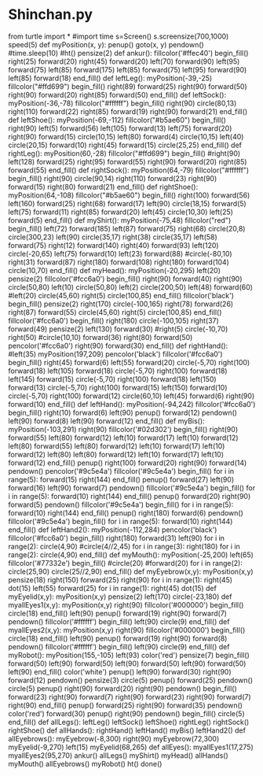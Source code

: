 # Shinchan.py
from turtle import * #import time s=Screen() s.screensize(700,1000) speed(5) def myPosition(x, y):     penup()     goto(x, y)     pendown() #time.sleep(10) #ht() pensize(2) def ankur():     fillcolor('#ffec40')     begin_fill()     right(25)     forward(20)     right(45)     forward(20)     left(70)     forward(90)     left(95)     forward(75)     left(85)     forward(175)     left(85)     forward(75)     left(95)     forward(90)     left(85)     forward(18)     end_fill()  def leftLeg():     myPosition(-39,-25)     fillcolor("#ffd699")     begin_fill()     right(89)     forward(25)     right(90)     forward(50)     right(90)     forward(20)     right(85)     forward(50)     end_fill()  def leftSock():     myPosition(-36,-78)     fillcolor("#ffffff")     begin_fill()     right(90)     circle(80,13)     right(110)     forward(22)     right(85)     forward(19)     right(90)     forward(21)     end_fill()  def leftShoe():     myPosition(-69,-112)     fillcolor("#b5ae60")     begin_fill()     right(90)     left(5)     forward(56)     left(105)     forward(13)     left(75)     forward(20)     right(90)     forward(15)     circle(10,15)     left(80)     forward(4)     circle(10,15)     left(40)     circle(20,15)     forward(10)     right(45)     forward(15)     circle(25,25)     end_fill()  def rightLeg():     myPosition(60,-28)     fillcolor("#ffd699")     begin_fill()     #right(90)     left(128)     forward(25)     right(95)     forward(55)     right(90)     forward(20)     right(85)     forward(55)     end_fill()  def rightSock():     myPosition(64,-79)     fillcolor("#ffffff")     begin_fill()     right(90)     circle(90,14)     right(110)     forward(23)     right(90)     forward(15)     right(80)     forward(21)     end_fill()  def rightShoe():     myPosition(64,-108)     fillcolor("#b5ae60")     begin_fill()     right(100)     forward(56)     left(160)     forward(25)     right(68)     forward(17)     left(90)     circle(18,15)     forward(5)     left(75)     forward(11)     right(85)     forward(20)     left(45)     circle(10,30)     left(25)     forward(5)     end_fill()  def myShirt():     myPosition(-75,48)     fillcolor("red")     begin_fill()     left(72)     forward(185)     left(87)     forward(75)     right(68)     circle(20,8)     circle(300,23)     left(90)     circle(35,17)     right(38)     circle(35,17)     left(58)     forward(75)     right(12)     forward(140)     right(40)     forward(93)     left(120)     circle(-20,65)     left(75)     forward(10)     left(23)     forward(88)     #circle(-80,10)     right(31)     forward(87)     right(180)     forward(108)     right(180)     forward(104)     circle(10,70)     end_fill()  def myHead():     myPosition(-20,295)     left(20)     pensize(2)     fillcolor('#fcc6a0')     begin_fill()     right(90)     forward(40)     right(90)     circle(50,80)     left(10)     circle(50,80)     left(2)     circle(200,50)      left(48)     forward(60)     #left(20)     circle(45,60)     right(5)     circle(100,85)     end_fill()     fillcolor('black')     begin_fill()      pensize(2)     right(170)     circle(-100,165)     right(78)     forward(26)     right(87)     forward(55)     circle(45,60)     right(5)     circle(100,85)     end_fill()      fillcolor('#fcc6a0')     begin_fill()     right(180)     circle(-100,105)     right(37)     forward(49)     pensize(2)     left(130)     forward(30)     #right(5)     circle(-10,70)     right(50)     #circle(10,10)     forward(36)     right(80)     forward(50)     pencolor('#fcc6a0')     right(90)     forward(30)          end_fill()  def rightHand():     #left(35)     myPosition(197,209)     pencolor('black')     fillcolor('#fcc6a0')     begin_fill()     right(45)     forward(6)     left(55)     forward(20)     circle(-5,70)     right(100)     forward(18)     left(105)     forward(18)     circle(-5,70)     right(100)     forward(18)     left(145)     forward(15)     circle(-5,70)     right(100)     forward(18)      left(150)     forward(13)     circle(-5,70)     right(100)     forward(15)      left(150)     forward(10)     circle(-5,70)     right(100)     forward(12)     circle(60,10)     left(45)     forward(6)     right(90)     forward(10)     end_fill()  def leftHand():     myPosition(-94,242)     fillcolor('#fcc6a0')     begin_fill()     right(10)     forward(6)     left(90)     penup()     forward(12)     pendown()     left(90)     forward(8)     left(90)     forward(12)     end_fill()  def myBis():     myPosition(-103,291)     right(90)     fillcolor('#02d302')     begin_fill()     right(90)     forward(55)     left(80)     forward(12)     left(10)     forward(17)     left(10)     forward(12)     left(80)     forward(55)     left(80)     forward(12)     left(10)     forward(17)     left(10)     forward(12)     left(80)     left(80)     forward(12)     left(10)     forward(17)     left(10)     forward(12)     end_fill()     penup()     right(100)     forward(20)     right(90)     forward(14)     pendown()     pencolor('#9c5e4a')     fillcolor('#9c5e4a')     begin_fill()     for i in range(5):         forward(15)         right(144)     end_fill()     penup()     forward(27)     left(90)     forward(16)     left(90)     forward(7)     pendown()     fillcolor('#9c5e4a')     begin_fill()     for i in range(5):         forward(10)         right(144)     end_fill()     penup()     forward(20)     right(90)     forward(5)     pendown()     fillcolor('#9c5e4a')     begin_fill()     for i in range(5):         forward(10)         right(144)     end_fill()     penup()     right(180)     forward(6)     pendown()     fillcolor('#9c5e4a')     begin_fill()     for i in range(5):         forward(10)         right(144)     end_fill()  def leftHand2():     myPosition(-112,284)     pencolor('black')     fillcolor('#fcc6a0')     begin_fill()     right(180)     forward(31)     left(90)     for i in range(2):          circle(4,90)          #circle(4//2,45)     for i in range(3):         right(180)         for i in range(2):              circle(4,90)     end_fill()  def myMouth():     myPosition(-25,200)     left(65)     fillcolor('#77332e')     begin_fill()     #circle(20)     #forward(20)     for i in range(2):          circle(25,90)          circle(25//2,90)     end_fill()  def myEyebrow(x,y):     myPosition(x,y)     pensize(18)     right(150)     forward(25)     right(90)     for i in range(1):         right(45)         dot(15)     left(55)     forward(25)     for i in range(1):         right(45)         dot(15)  def myEyelid(x,y):     myPosition(x,y)     pensize(2)     left(170)     circle(-23,180)  def myallEyes1(x,y):     myPosition(x,y)     right(90)     fillcolor('#000000')     begin_fill()     circle(18)     end_fill()     left(90)     penup()     forward(19)     right(90)     forward(7)     pendown()     fillcolor('#ffffff')     begin_fill()     left(90)     circle(9)     end_fill()  def myallEyes2(x,y):     myPosition(x,y)     right(90)     fillcolor('#000000')     begin_fill()     circle(18)     end_fill()     left(90)     penup()     forward(19)     right(90)     forward(8)     pendown()     fillcolor('#ffffff')     begin_fill()     left(90)     circle(9)     end_fill()  def myRobot():     myPosition(155,-105)     left(93)     color('red')     pensize(7)      begin_fill()     forward(50)     left(90)     forward(50)     left(90)     forward(50)     left(90)     forward(50)     left(90)     end_fill()       color('white')     penup()     left(90)     forward(30)     right(90)     forward(12)     pendown()     pensize(3)     circle(5)     penup()     forward(25)     pendown()     circle(5)      penup()     right(90)     forward(20)     right(90)     pendown()      begin_fill()     forward(23)     right(90)     forward(7)     right(90)     forward(23)     right(90)     forward(7)     right(90)     end_fill()      penup()     forward(25)     right(90)     forward(35)     pendown()      color('red')     forward(30)     penup()     right(90)     pendown()     begin_fill()     circle(5)     end_fill()  def allLegs():     leftLeg()     leftSock()     leftShoe()     rightLeg()     rightSock()     rightShoe() def allHands():     rightHand()     leftHand()     myBis()     leftHand2() def allEyebrows():     myEyebrow(-8,300)     right(90)     myEyebrow(72,300)     myEyelid(-9,270)     left(15)     myEyelid(68,265)     def allEyes():     myallEyes1(17,275)     myallEyes2(95,270) ankur() allLegs() myShirt() myHead() allHands() myMouth() allEyebrows() myRobot() ht() done()

